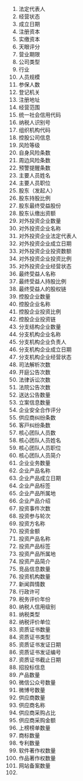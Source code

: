 1. 法定代表⼈
2. 经营状态
3. 成⽴⽇期
4. 注册资本
5. 实缴资本
6. 天眼评分
7. 营业期限
8. 公司类型
9. ⾏业
10. ⼈员规模
11. 参保⼈数
12. 登记机关
13. 注册地址
14. 经营范围
15. 统⼀社会信⽤代码
16. 纳税⼈识别号
17. 组织机构代码
18. 控股公司信息
19. ⻛险等级
20. ⾃⾝⻛险条数
21. 周边⻛险条数
22. 预警提醒条数
23. 主要⼈员姓名
24. 主要⼈员职位
25. 股东（发起⼈）
26. 股东持股⽐例
27. 股东最终受益股份
28. 股东认缴出资额
29. 对外投资企业数量
30. 对外投资企业名称
31. 对外投资企业法定代表⼈
32. 对外投资企业成⽴⽇期
33. 对外投资企业投资数额
34. 对外投资企业投资⽐例
35. 对外投资企业经营状态
36. 最终受益⼈名称
37. 最终受益⼈持股⽐例
38. 最终受益⼈的股权链
39. 控股企业数量
40. 控股企业名称
41. 控股企业投资⽐例
42. 控股企业投资链
43. 分⽀结构企业数量
44. 分⽀机构企业名称
45. 分⽀机构企业负责⼈
46. 分⽀机构企业成⽴⽇期
47. 分⽀机构企业经营状态
48. 司法解析次数
49. 开庭公告次数
50. 法律诉讼次数
51. 法院公告次数
52. 送达公告数量
53. ⽴案信息数量
54. 企业安全合作评分
55. 供应商纠纷条数
56. 客⼾纠纷条数
57. 核⼼团队⼈员数
58. 核⼼团队⼈员姓名
59. 核⼼团队⼈员职位
60. 核⼼团队⼈员简介
61. 企业业务数量
62. 企业产品名称
63. 企业产品成⽴⽇期
64. 企业产品标签
65. 企业产品所属地
66. 企业产品介绍
67. 投资事件次数
68. 投资参与轮次
69. 投资⽅名称
70. 投资⾦额
71. 投资产品名称
72. 投资产品标签
73. 投资产品所属地
74. 投资产品简介
75. 竞品信息数量
76. 投资机构数量
77. 新闻舆情数
78. ⾏政许可
79. 税务评价年份
80. 纳税⼈信⽤级别
81. 纳税类型
82. 纳税评价单位
83. 资质证书数量
84. 资质证书类型
85. 资质证书发证⽇期
86. 资质证书发证编号
87. 资质证书截⽌⽇期
88. 招投标信息
89. 产品数量
90. 微信公众号数量
91. 微博号数量
92. 供应商数量
93. 供应商名称
94. 供应商采购占⽐
95. 供应商采购⾦额
96. 上榜榜单数量
97. 商标数量
98. 专利数量
99. 软件著作权数量
100. 作品著作权数量
101. ⽹站备案数量
102. 